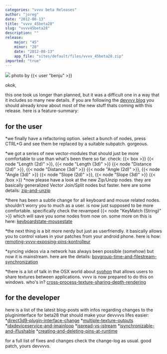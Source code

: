 ```yaml
---
categories: "vvvv beta Releases"
author: "joreg"
date: "2012-08-13"
title: "vvvv_45beta28"
slug: "vvvv45beta28"
description: ""
release: 
    major: "45"
    minor: "28"
    date: "2012-08-13"
    app_file: "sites/default/files/vvvv_45beta28.zip"
imported: "true"
---
```



![](b28.jpg) 
photo by {{< user "benju" >}}

okok, 

this one took us longer than planned, but it was a difficult one in a way that it includes so many new details. if you are following the [devvvv blog](/blog/23) you should already know about most of the new stuff thats coming with this release. here is a feature-summary:

## for the user
*we finally have a refactoring option. select a bunch of nodes, press CTRL+G and see them be replaced by a suitable subpatch. gorgeous.

*we got a series of new vector-modules that should just be more comfortable to use than what's been there so far. check:
{{< box >}}
{{< node "Length (2d)" >}}, {{< node "Length (3d)" >}}
{{< node "Distance (2d)" >}}, {{< node "Distance (3d)" >}}
{{< node "Angle (2d)" >}}, {{< node "Angle (3d)" >}}
{{< node "Slope (2d)" >}}, {{< node "Slope (3d)" >}}{{< /box >}}
*now please have a look at the new Zip/Unzip nodes. they are basically generalized Vector Join/Split nodes but faster. here are some details: [zip-and-unzip](/blog/2012/zip-and-unzip)

*there has been a subtle change for all keyboard and mouse related nodes. shouldn't worry you to much as a user. is now just supposed to be more comfortable. specifically check the revamped {{< node "KeyMatch (String)" >}} which will save you some nodes from now on. some more on this is here: [keyboardstate-mousestate](/blog/2012/keyboardstate-mousestate)

*the next thing is a bit more nerdy but just as userfriendly. it basically allows you to control values in your patches from your android phone. here is how: [remoting-vvvv-exposing-pins-kontrolleur](/blog/2012/remoting-vvvv-exposing-pins-kontrolleur)

*syncing videos via a network has always been possible (somehow) but now it is mainstream. here are the details: [boygroup-time-and-filestream-synchronization](/blog/2012/boygroup-time-and-filestream-synchronization)

*there is a lot of talk in the OSX world about [syphon](http://syphon.v002.info/) that allows users to share textures between applications. vvvv is now prepared to do this on windows. who's in? [cross-process-texture-sharing-depth-rendering](/blog/2012/cross-process-texture-sharing-depth-rendering)

## for the developer
here is a list of the latest blog-posts with infos regarding changes to the plugininterface for beta28 that should make your devvvvs lifes easier:
*[direct3d9-plugin-interface-change](/blog/2012/direct3d9-plugin-interface-change)
*[multiple-texture-outputs](/blog/2012/multiple-texture-outputs)
*[idxdeviceservice-and-imainloop](/blog/2012/idxdeviceservice-and-imainloop)
*[ispread-vs-istream](/blog/2012/ispread-vs-istream)
*[isynchronizable-and-iflushable](/blog/2012/isynchronizable-and-iflushable)
*[creating-and-deleting-pins-at-runtime](/blog/2012/creating-and-deleting-pins-at-runtime)

for a full list of fixes and changes check the change-log as usual. 
good patch,
yours devvvvs.
